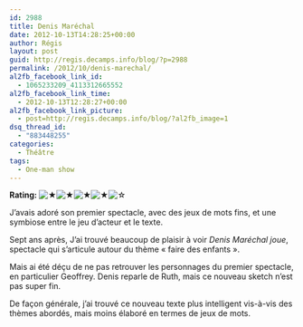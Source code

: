 ```yaml
---
id: 2988
title: Denis Maréchal
date: 2012-10-13T14:28:25+00:00
author: Régis
layout: post
guid: http://regis.decamps.info/blog/?p=2988
permalink: /2012/10/denis-marechal/
al2fb_facebook_link_id:
  - 1065233209_4113312665552
al2fb_facebook_link_time:
  - 2012-10-13T12:28:27+00:00
al2fb_facebook_link_picture:
  - post=http://regis.decamps.info/blog/?al2fb_image=1
dsq_thread_id:
  - "883448255"
categories:
  - Théâtre
tags:
  - One-man show
---
```

**Rating:** ![&#9733;](http://regis.decamps.info/blog/wp-content/plugins/xavins-review-ratings/default/star.png "4/5")![&#9733;](http://regis.decamps.info/blog/wp-content/plugins/xavins-review-ratings/default/star.png "4/5")![&#9733;](http://regis.decamps.info/blog/wp-content/plugins/xavins-review-ratings/default/star.png "4/5")![&#9733;](http://regis.decamps.info/blog/wp-content/plugins/xavins-review-ratings/default/star.png "4/5")![&#9734;](http://regis.decamps.info/blog/wp-content/plugins/xavins-review-ratings/default/blank_star.png "4/5") 


  
J’avais adoré son premier spectacle, avec des jeux de mots fins, et une symbiose entre le jeu d’acteur et le texte. 

Sept ans après, J’ai trouvé beaucoup de plaisir à voir _Denis Maréchal joue_, spectacle qui s’articule autour du thème « faire des enfants ».
  
<!--more-->


  


Mais ai été déçu de ne pas retrouver les personnages du premier spectacle, en particulier Geoffrey. Denis reparle de Ruth, mais ce nouveau sketch n’est pas super fin. 

De façon générale, j’ai trouvé ce nouveau texte plus intelligent vis-à-vis des thèmes abordés, mais moins élaboré en termes de jeux de mots.
